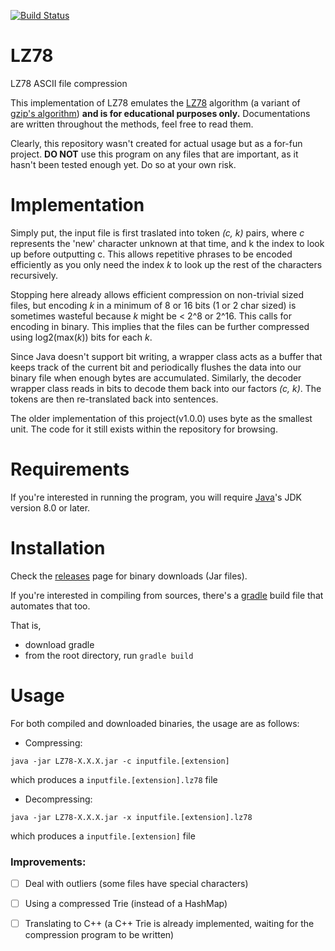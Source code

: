 [![Build Status](https://travis-ci.org/jfong361/LZ78.svg?branch=master)](https://travis-ci.org/jfong361/LZ78)
# LZ78
LZ78 ASCII file compression

This implementation of LZ78 emulates the [LZ78](https://en.wikipedia.org/wiki/LZ77_and_LZ78) algorithm
(a variant of [gzip's algorithm](http://www.gzip.org/algorithm.txt)) **__and is for educational purposes only.__**
Documentations are written throughout the methods, feel free to read them.

Clearly, this repository wasn't created for actual usage but as a for-fun project. **__DO NOT__**
use this program on any files that are important, as it hasn't been tested enough yet. Do so at your own risk.

# Implementation
Simply put, the input file is first traslated into token *_(c, k)_* pairs, where _c_ represents the 'new' character
unknown at that time, and k the index to look up before outputting c. This allows repetitive phrases to be encoded
efficiently as you only need the index _k_ to look up the rest of the characters recursively. 

Stopping here already allows efficient compression on non-trivial sized files, but encoding _k_ in a minimum of
8 or 16 bits (1 or 2 char sized) is sometimes wasteful because _k_ might be < 2^8 or 2^16.
This calls for encoding in binary.
This implies that the files can be further compressed using log2(max(_k_)) bits for each _k_.

Since Java doesn't support bit writing, a wrapper class acts as a buffer that keeps track of the current bit and
periodically flushes the data into our binary file when enough bytes are accumulated. Similarly, the decoder wrapper
class reads in bits to decode them back into our factors *_(c, k)_*. The tokens are then re-translated back into
sentences.

The older implementation of this project(v1.0.0) uses byte as the smallest unit. The code for it still exists
within the repository for browsing.

# Requirements
If you're interested in running the program, you will require [Java](https://www.oracle.com/java/index.html)'s 
JDK version 8.0 or later.

# Installation
Check the [releases](https://github.com/jfong361/LZ78/releases) page for binary downloads (Jar files).

If you're interested in compiling from sources, there's a [gradle](https://gradle.org/gradle-download/) build file 
that automates that too.

That is,
* download gradle
* from the root directory, run ` gradle build `


# Usage
For both compiled and downloaded binaries, the usage are as follows:

* Compressing:
```aidl
java -jar LZ78-X.X.X.jar -c inputfile.[extension]
```
which produces a `inputfile.[extension].lz78` file

* Decompressing:
```aidl
java -jar LZ78-X.X.X.jar -x inputfile.[extension].lz78
```
which produces a `inputfile.[extension]` file

 
### Improvements:
  - [ ] Deal with outliers (some files have special characters)
  - [ ] Using a compressed Trie (instead of a HashMap)
  - [ ] Translating to C++ (a C++ Trie is already implemented, waiting for the compression program to be written)
 
